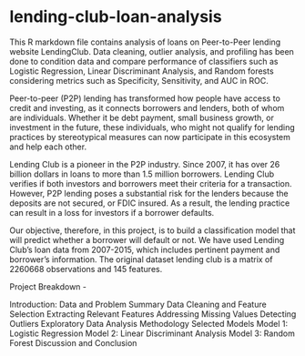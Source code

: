 # lending-club-loan-analysis
This R markdown file contains analysis of loans on Peer-to-Peer lending website LendingClub. 
Data cleaning, outlier analysis, and profiling has been done to condition data and compare performance of classifiers such as Logistic Regression, Linear Discriminant Analysis, and Random forests considering metrics such as Specificity, Sensitivity, and AUC in ROC.


Peer-to-peer (P2P) lending has transformed how people have access to credit and investing, as it connects borrowers and lenders, both of whom are individuals. Whether it be debt payment, small business growth, or investment in the future, these individuals, who might not qualify for lending practices by stereotypical measures can now participate in this ecosystem and help each other.

Lending Club is a pioneer in the P2P industry. Since 2007, it has over 26 billion dollars in loans to more than 1.5 million borrowers. Lending Club verifies if both investors and borrowers meet their criteria for a transaction. However, P2P lending poses a substantial risk for the lenders because the deposits are not secured, or FDIC insured. As a result, the lending practice can result in a loss for investors if a borrower defaults.

Our objective, therefore, in this project, is to build a classification model that will predict whether a borrower will default or not. We have used Lending Club’s loan data from 2007-2015, which includes pertinent payment and borrower’s information. The original dataset lending club is a matrix of 2260668 observations and 145 features.

Project Breakdown - 

Introduction: Data and Problem Summary
Data Cleaning and Feature Selection
Extracting Relevant Features
Addressing Missing Values
Detecting Outliers
Exploratory Data Analysis
Methodology
Selected Models
Model 1: Logistic Regression
Model 2: Linear Discriminant Analysis
Model 3: Random Forest
Discussion and Conclusion
